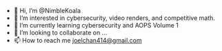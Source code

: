 - 👋 Hi, I’m @NimbleKoala
- 👀 I’m interested in cybersecurity, video renders, and competitive math.
- 🌱 I’m currently learning cybersecurity and AOPS Volume 1
- 💞️ I’m looking to collaborate on ...
- 📫 How to reach me joelchan414@gmail.com

<!---
NimbleKoala/NimbleKoala is a ✨ special ✨ repository because its `README.md` (this file) appears on your GitHub profile.
You can click the Preview link to take a look at your changes.
--->
